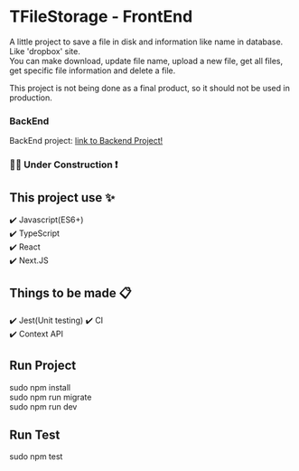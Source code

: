 # TFileStorage - FrontEnd

A little project to save a file in disk and information like name in database. Like 'dropbox' site.  
You can make download, update file name, upload a new file, get all files, get specific file information and delete a file.  

This project is not being done as a final product, so it should not be used in production.

### BackEnd
 BackEnd project: [link to Backend Project!](https://github.com/faidertms/file-storage-expressjs)

### :construction::construction_worker: Under Construction :exclamation:  

## This project use :sparkles: 
:heavy_check_mark: Javascript(ES6+)    
:heavy_check_mark: TypeScript   
:heavy_check_mark: React  
:heavy_check_mark: Next.JS  

## Things to be made :clipboard:  
:heavy_check_mark: Jest(Unit testing)
:heavy_check_mark: CI  
:heavy_check_mark: Context API  

## Run Project
sudo npm install   
sudo npm run migrate  
sudo npm run dev    

## Run Test
sudo npm test  
